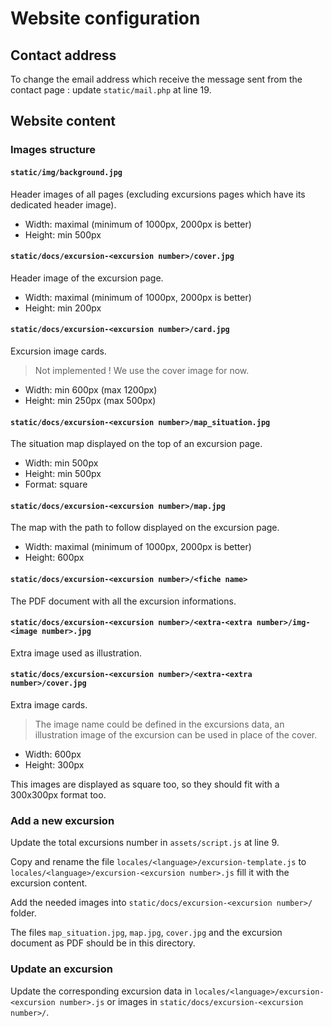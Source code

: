 # Website configuration

## Contact address

To change the email address which receive the message sent from the contact page : update `static/mail.php` at line 19.

## Website content

### Images structure

#### `static/img/background.jpg`

Header images of all pages (excluding excursions pages which have its dedicated header image).

- Width: maximal (minimum of 1000px, 2000px is better)
- Height: min 500px

#### `static/docs/excursion-<excursion number>/cover.jpg`

Header image of the excursion page.

- Width: maximal (minimum of 1000px, 2000px is better)
- Height: min 200px

#### `static/docs/excursion-<excursion number>/card.jpg`

Excursion image cards.

> Not implemented ! We use the cover image for now.

- Width: min 600px (max 1200px)
- Height: min 250px (max 500px)

#### `static/docs/excursion-<excursion number>/map_situation.jpg`

The situation map displayed on the top of an excursion page.

- Width: min 500px
- Height: min 500px
- Format: square

#### `static/docs/excursion-<excursion number>/map.jpg`

The map with the path to follow displayed on the excursion page.

- Width: maximal (minimum of 1000px, 2000px is better)
- Height: 600px 

#### `static/docs/excursion-<excursion number>/<fiche name>`

The PDF document with all the excursion informations.

#### `static/docs/excursion-<excursion number>/<extra-<extra number>/img-<image number>.jpg`

Extra image used as illustration.

#### `static/docs/excursion-<excursion number>/<extra-<extra number>/cover.jpg`

Extra image cards.

> The image name could be defined in the excursions data, an illustration image of the excursion can be used in place of the cover.

- Width: 600px
- Height: 300px

This images are displayed as square too, so they should fit with a 300x300px format too.

### Add a new excursion

Update the total excursions number in `assets/script.js` at line 9.

Copy and rename the file `locales/<language>/excursion-template.js` to `locales/<language>/excursion-<excursion number>.js` fill it with the excursion content.

Add the needed images into `static/docs/excursion-<excursion number>/` folder.

The files `map_situation.jpg`, `map.jpg`, `cover.jpg` and the excursion document as PDF should be in this directory.

### Update an excursion

Update the corresponding excursion data in `locales/<language>/excursion-<excursion number>.js` or images in `static/docs/excursion-<excursion number>/`.
